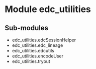 Module edc_utilities
====================

Sub-modules
-----------
* edc_utilities.edcSessionHelper
* edc_utilities.edc_lineage
* edc_utilities.edcutils
* edc_utilities.encodeUser
* edc_utilities.tryout